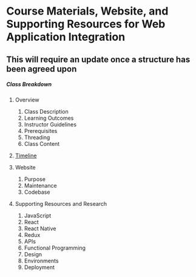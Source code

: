 # Course Materials, Website, and Supporting Resources for Web Application Integration

## This will require an update once a structure has been agreed upon

##### Class Breakdown

1. Overview
   1. Class Description
   2. Learning Outcomes
   3. Instructor Guidelines
   4. Prerequisites
   5. Threading
   6. Class Content

2. [Timeline](./Timeline.md)

4. Website
   1. Purpose
   2. Maintenance
   3. Codebase

5. Supporting Resources and Research
   1. JavaScript
   2. React
   3. React Native
   4. Redux
   5. APIs
   6. Functional Programming
   7. Design
   8. Environments
   9. Deployment
